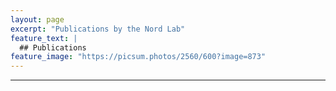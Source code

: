 ```yaml
---
layout: page
excerpt: "Publications by the Nord Lab"
feature_text: |
  ## Publications
feature_image: "https://picsum.photos/2560/600?image=873"
---
```

___

